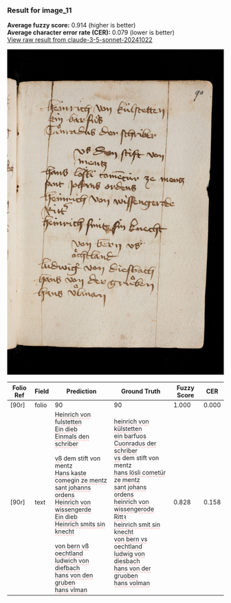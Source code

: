 ### Result for image_11
**Average fuzzy score:** 0.914 (higher is better)<br>**Average character error rate (CER):** 0.079 (lower is better)<br>[View raw result from claude-3-5-sonnet-20241022](https://github.com/RISE-UNIBAS/humanities_data_benchmark/blob/main/results/2025-10-24/T0288/request_T0288_image_11.json)

<img src="https://github.com/RISE-UNIBAS/humanities_data_benchmark/blob/main/benchmarks/medieval_manuscripts/images/image_11.jpg?raw=true" alt="image_11" width="800px">

<style>
.diff { text-decoration: underline; text-decoration-color: #ffcccc; text-decoration-style: wavy; }
</style>

| Folio Ref | Field | Prediction | Ground Truth | Fuzzy Score | CER |
|-----------|-------|------------|--------------|-------------|-----|
| [90r] | folio | 90 | 90 | 1.000 | 0.000 |
| [90r] | text | <span class="diff">Heinrich von </span>fu<span class="diff">lstetten<br>Ein dieb<br>Einmals den schriber<br><br>vß</span> dem stift von<br>mentz<br><span class="diff">Hans</span> k<span class="diff">aste come</span>g<span class="diff">in ze mentz<br>sant johanns ordens<br>Heinrich von wissen</span>g<span class="diff">erde<br>Ein dieb<br>Heinrich smits sin knecht<br><br>von bern vß<br>oechtland<br>ludwich von diefbach<br>hans von den gruben<br>hans vlman</span> | <span class="diff">heinrich von külstetten<br> ein bar</span>fu<span class="diff">os<br> Cuonradus der schriber<br> vs</span> dem stift von<br><span class="diff"> </span>mentz<br><span class="diff"> hans lösli cometür ze mentz<br> sant johans ordens<br> heinrich von wissengerode<br> Rittꝛ <br> heinrich smit sin</span> k<span class="diff">necht<br> von bern vs oechtland<br> ludwi</span>g<span class="diff"> von diesbach<br> hans von der </span>g<span class="diff">ruoben<br> hans volman</span> | 0.828 | 0.158 |

